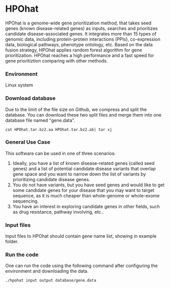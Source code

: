 # HPOhat
HPOhat is a genome-wide gene prioritization method, that takes seed genes (known disease-related genes) as inputs, searches and prioritizes candidate disease-associated genes. It integrates more than 15 types of genomic data, including protein-protein interactions (PPIs), co-expression data, biological pathways, phenotype ontology, etc. Based on the data fusion strategy, HPOhat applies random forest algorithm for gene prioritization. HPOhat reaches a high performance and a fast speed for gene prioritiztion comparing with other methods.

### Environment
Linux system

### Download database
Due to the limit of the file size on Github, we compress and split the database. You can download these two split files and merge them into one database file named "gene.data".

`cat HPOhat.tar.bz2.aa HPOhat.tar.bz2.ab| tar xj`

### General Use Case
This software can be used in one of three scenarios:

1. Ideally, you have a list of known disease-related genes (called seed genes) and a list of potential candidate disease variants that overlap gene space and you want to narrow down the list of variants by prioritizing candidate disease genes. 
2. You do not have variants, but you have seed genes and would like to get some candidate genes for your disease that you may want to target sequence, as it is much cheaper than whole-genome or whole-exome sequencing.
3. You have an interest in exploring candidate genes in other fields, such as drug resistance, pathway involving, etc..

### Input files
Input files to HPOhat should contain gene name list, showing in example folder.

### Run the code
One can run the code using the following command after configuring the environment and downloading the data.

`./hpohat input output database/gene.data`

